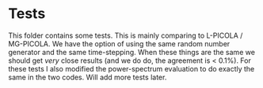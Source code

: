 # Tests

This folder contains some tests. This is mainly comparing to L-PICOLA / MG-PICOLA.
We have the option of using the same random number generator and the same time-stepping.
When these things are the same we should get *very* close results (and we do do, the agreement is < 0.1%).
For these tests I also modified the power-spectrum evaluation to do exactly the same in the two codes.
Will add more tests later.
